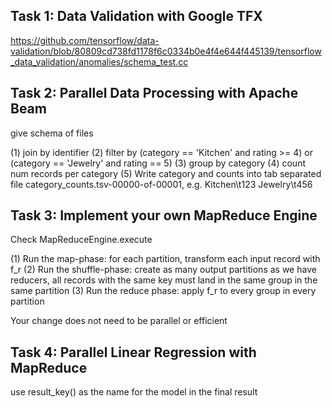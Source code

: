 ## Task 1: Data Validation with Google TFX

https://github.com/tensorflow/data-validation/blob/80809cd738fd1178f6c0334b0e4f4e644f445139/tensorflow_data_validation/anomalies/schema_test.cc


## Task 2: Parallel Data Processing with Apache Beam

give schema of files

(1) join by identifier
(2) filter by (category == 'Kitchen' and rating >= 4) or (category == 'Jewelry' and rating == 5)
(3) group by category
(4) count num records per category
(5) Write category and counts into tab separated file category_counts.tsv-00000-of-00001, e.g.
Kitchen\t123
Jewelry\t456

## Task 3: Implement your own MapReduce Engine


Check MapReduceEngine.execute

(1) Run the map-phase: for each partition, transform each input record with f_r
(2) Run the shuffle-phase: create as many output partitions as we have reducers, all records with the same key must 
land in the same group in the same partition
(3) Run the reduce phase: apply f_r to every group in every partition

Your change does not need to be parallel or efficient

## Task 4: Parallel Linear Regression with MapReduce

use result_key() as the name for the model in the final result